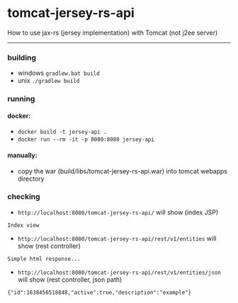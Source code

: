 # tomcat-jersey-rs-api

How to use jax-rs (jersey implementation) with Tomcat (not j2ee server)

---------

### building

- windows `gradlew.bat build`
- unix `./gradlew build`

### running

#### docker: 

- `docker build -t jersey-api .`
- `docker run --rm -it -p 8080:8080 jersey-api`

#### manually: 

- copy the war (build/libs/tomcat-jersey-rs-api.war) into tomcat webapps directory 

### checking
 
 - `http://localhost:8080/tomcat-jersey-rs-api/` will show (index JSP)
 
```
Index view
```

- `http://localhost:8080/tomcat-jersey-rs-api/rest/v1/entities` will show (rest controller)

```
Simple html response...
```

- `http://localhost:8080/tomcat-jersey-rs-api/rest/v1/entities/json` will show (rest controller, json path)

```
{"id":1638456518848,"active":true,"description":"example"}
```